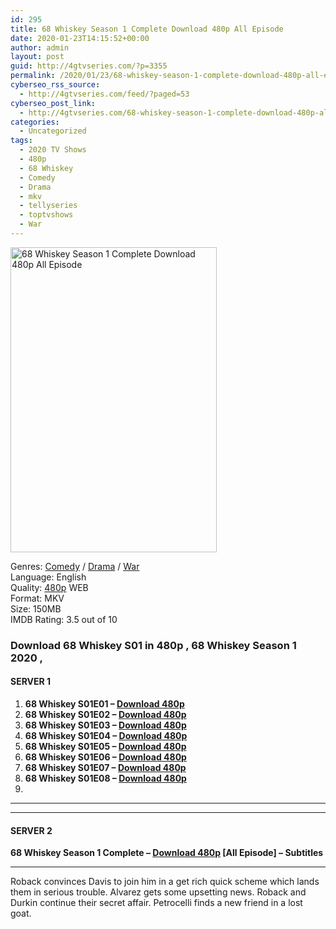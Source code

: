 ```yaml
---
id: 295
title: 68 Whiskey Season 1 Complete Download 480p All Episode
date: 2020-01-23T14:15:52+00:00
author: admin
layout: post
guid: http://4gtvseries.com/?p=3355
permalink: /2020/01/23/68-whiskey-season-1-complete-download-480p-all-episode-2/
cyberseo_rss_source:
  - http://4gtvseries.com/feed/?paged=53
cyberseo_post_link:
  - http://4gtvseries.com/68-whiskey-season-1-complete-download-480p-all-episode/
categories:
  - Uncategorized
tags:
  - 2020 TV Shows
  - 480p
  - 68 Whiskey
  - Comedy
  - Drama
  - mkv
  - tellyseries
  - toptvshows
  - War
---
```

<img loading="lazy" class="aligncenter" src="https://2.bp.blogspot.com/-YTAQnZ8wp5s/XimpayeLqrI/AAAAAAAAARI/ynYRF7N4SSgyi1lJocW1d4YEg1GN2EZiQCK4BGAYYCw/s1600/68%2BWhiskey%2BSeason%2B1.jpg" alt="68 Whiskey Season 1 Complete Download 480p All Episode" width="330" height="488" />

Genres: <a href="http://4gtvseries.com/tag/comedy/" data-wpel-link="internal">Comedy</a> / <a href="http://4gtvseries.com/tag/drama/" data-wpel-link="internal">Drama</a> / <a href="http://4gtvseries.com/tag/war/" data-wpel-link="internal">War</a>  
Language: English  
Quality:&nbsp;<a href="http://4gtvseries.com/tag/480p/" data-wpel-link="internal">480p</a> WEB  
Format: MKV  
Size: 150MB  
IMDB Rating: 3.5 out of 10

### **Download 68 Whiskey S01 in 480p , 68 Whiskey Season 1 2020 ,&nbsp;**

#### <span><strong>SERVER 1</strong></span>

  1. **68 Whiskey S01E01 – <a href="http://slink.dl480p.xyz/NhwS" data-wpel-link="external" target="_blank" rel="nofollow external noopener noreferrer" class="wpel-icon-left"><i class="wpel-icon fa fa-download" aria-hidden="true"></i>Download 480p</a>**
  2. **68 Whiskey S01E02 – <a href="http://slink.dl480p.xyz/uFN7OVI" data-wpel-link="external" target="_blank" rel="nofollow external noopener noreferrer" class="wpel-icon-left"><i class="wpel-icon fa fa-download" aria-hidden="true"></i>Download 480p</a>**
  3. **68 Whiskey S01E03 – <a href="http://slink.dl480p.xyz/oaYE" data-wpel-link="external" target="_blank" rel="nofollow external noopener noreferrer" class="wpel-icon-left"><i class="wpel-icon fa fa-download" aria-hidden="true"></i>Download 480p</a>**
  4. **68 Whiskey S01E04 – <a href="http://slink.dl480p.xyz/Vr3A0" data-wpel-link="external" target="_blank" rel="nofollow external noopener noreferrer" class="wpel-icon-left"><i class="wpel-icon fa fa-download" aria-hidden="true"></i>Download 480p</a>**
  5. **68 Whiskey S01E05 – <a href="http://slink.dl480p.xyz/9IZwoU" data-wpel-link="external" target="_blank" rel="nofollow external noopener noreferrer" class="wpel-icon-left"><i class="wpel-icon fa fa-download" aria-hidden="true"></i>Download 480p</a>**
  6. **68 Whiskey S01E06 – <a href="http://slink.dl480p.xyz/M47u" data-wpel-link="external" target="_blank" rel="nofollow external noopener noreferrer" class="wpel-icon-left"><i class="wpel-icon fa fa-download" aria-hidden="true"></i>Download 480p</a>**
  7. **68 Whiskey S01E07 – <a href="http://slink.dl480p.xyz/crY0X2" data-wpel-link="external" target="_blank" rel="nofollow external noopener noreferrer" class="wpel-icon-left"><i class="wpel-icon fa fa-download" aria-hidden="true"></i>Download 480p</a>**
  8. **68 Whiskey S01E08 – <a href="http://slink.dl480p.xyz/SDio" data-wpel-link="external" target="_blank" rel="nofollow external noopener noreferrer" class="wpel-icon-left"><i class="wpel-icon fa fa-download" aria-hidden="true"></i>Download 480p</a>**
  9. 

* * *

* * *

#### <span><strong>SERVER 2</strong></span>

**68 Whiskey Season 1 Complete – <a href="http://dl480p.xyz/3625/" data-wpel-link="external" target="_blank" rel="nofollow external noopener noreferrer" class="wpel-icon-left"><i class="wpel-icon fa fa-download" aria-hidden="true"></i>Download 480p</a> [All Episode] – Subtitles**

* * *

Roback convinces Davis to join him in a get rich quick scheme which lands them in serious trouble. Alvarez gets some upsetting news. Roback and Durkin continue their secret affair. Petrocelli finds a new friend in a lost goat.

<div align="center">
</div>